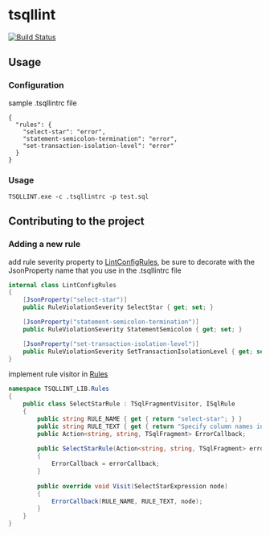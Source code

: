 # tsqllint

[![Build Status](https://ci.appveyor.com/api/projects/status/github/tsqllint/tsqllint?svg=true&branch=master)](https://ci.appveyor.com/api/projects/status/github/tsqllint/tsqllint?svg=true&branch=master)


## Usage 
### Configuration

sample .tsqllintrc file

```
{
  "rules": {
    "select-star": "error",
    "statement-semicolon-termination": "error",
    "set-transaction-isolation-level": "error"
  }
}
```

### Usage
```
TSQLLINT.exe -c .tsqllintrc -p test.sql
```

## Contributing to the project
### Adding a new rule

add rule severity property to [LintConfigRules](./TSQLLINT_LIB/Config/LintConfigRules.cs), be sure to decorate with the JsonProperty name that you use in the .tsqllintrc file

```csharp
internal class LintConfigRules
{
    [JsonProperty("select-star")]
    public RuleViolationSeverity SelectStar { get; set; }

    [JsonProperty("statement-semicolon-termination")]
    public RuleViolationSeverity StatementSemicolon { get; set; }

    [JsonProperty("set-transaction-isolation-level")]
    public RuleViolationSeverity SetTransactionIsolationLevel { get; set; }
}

```

implement rule visitor in [Rules](./TSQLLINT_LIB/Rules)

```csharp
namespace TSQLLINT_LIB.Rules 
{
    public class SelectStarRule : TSqlFragmentVisitor, ISqlRule
    {
        public string RULE_NAME { get { return "select-star"; } }
        public string RULE_TEXT { get { return "Specify column names in SELECT"; } }
        public Action<string, string, TSqlFragment> ErrorCallback;
    
        public SelectStarRule(Action<string, string, TSqlFragment> errorCallback)
        {
            ErrorCallback = errorCallback;
        }
    
        public override void Visit(SelectStarExpression node)
        {
            ErrorCallback(RULE_NAME, RULE_TEXT, node);
        }
    }
}
```